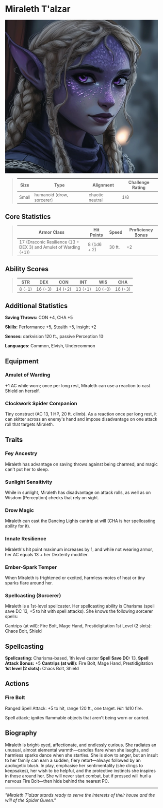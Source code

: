 # Miraleth T'alzar

<link rel="stylesheet" href="../drow_theme.css">

![Miraleth T'alzar](../images/miraleth1.webp)

> | **Size** | **Type** | **Alignment** | **Challenge Rating** |
> |----------|----------|---------------|----------------------|
> | Small | humanoid (drow, sorcerer) | chaotic neutral | 1/8 |

## Core Statistics

> | **Armor Class** | **Hit Points** | **Speed** | **Proficiency Bonus** |
> |-----------------|----------------|-----------|------------------------|
> | 17 (Draconic Resilience (13 + DEX 3) and Amulet of Warding (+1)) | 8 (1d6 + 2) | 30 ft. | +2 |

## Ability Scores

> | **STR** | **DEX** | **CON** | **INT** | **WIS** | **CHA** |
> |---------|---------|---------|---------|---------|---------|
> | 8 (-1) | 16 (+3) | 14 (+2) | 13 (+1) | 10 (+0) | 16 (+3) |

## Additional Statistics

**Saving Throws:** CON +4, CHA +5

**Skills:** Performance +5, Stealth +5, Insight +2

**Senses:** darkvision 120 ft., passive Perception 10

**Languages:** Common, Elvish, Undercommon

## Equipment

### Amulet of Warding
+1 AC while worn; once per long rest, Miraleth can use a reaction to cast Shield on herself.

### Clockwork Spider Companion
Tiny construct (AC 13, 1 HP, 20 ft. climb). As a reaction once per long rest, it can skitter across an enemy's hand and impose disadvantage on one attack roll that targets Miraleth.

## Traits

### Fey Ancestry
Miraleth has advantage on saving throws against being charmed, and magic can't put her to sleep.

### Sunlight Sensitivity
While in sunlight, Miraleth has disadvantage on attack rolls, as well as on Wisdom (Perception) checks that rely on sight.

### Drow Magic
Miraleth can cast the Dancing Lights cantrip at will (CHA is her spellcasting ability for it).

### Innate Resilience
Miraleth's hit point maximum increases by 1, and while not wearing armor, her AC equals 13 + her Dexterity modifier.

### Ember-Spark Temper
When Miraleth is frightened or excited, harmless motes of heat or tiny sparks flare around her.

### Spellcasting (Sorcerer)
Miraleth is a 1st-level spellcaster. Her spellcasting ability is Charisma (spell save DC 13, +5 to hit with spell attacks). She knows the following sorcerer spells:

Cantrips (at will): Fire Bolt, Mage Hand, Prestidigitation
1st Level (2 slots): Chaos Bolt, Shield

## Spellcasting

**Spellcasting:** Charisma-based, 1th level caster
**Spell Save DC:** 13, **Spell Attack Bonus:** +5
**Cantrips (at will):** Fire Bolt, Mage Hand, Prestidigitation
**1st level (2 slots):** Chaos Bolt, Shield

## Actions

### Fire Bolt
Ranged Spell Attack: +5 to hit, range 120 ft., one target. *Hit:* 1d10 fire.

Spell attack; ignites flammable objects that aren't being worn or carried.

## Biography

Miraleth is bright-eyed, affectionate, and endlessly curious.  She radiates an unusual, almost elemental warmth—candles flare when she laughs, and harmless sparks dance when she startles.  She is slow to anger, but an insult to her family can earn a sudden, fiery retort—always followed by an apologetic blush.  In play, emphasise her sentimentality (she clings to keepsakes), her wish to be helpful, and the protective instincts she inspires in those around her.  She will never start combat, but if pressed will hurl a nervous Fire Bolt—then hide behind the nearest PC.

---

*"Miraleth T'alzar stands ready to serve the interests of their house and the will of the Spider Queen."*